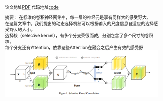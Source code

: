 论文地址[PDF](https://arxiv.org/pdf/1903.06586.pdf)
代码地址[code](https://github.com/implus/SKNet)

摘要：
在标准的卷积神经网络中，每一层的神经元是享有同样大的感受野大。  
在这篇文章中，我们提出的动态选择机制可以根据输入的尺度信息自适应的选择感受野大的大小。  
选择核（selective kernel），有多个分支荣很而成，分别包含了多个尺寸的卷积核。  
每个分支还有Attention，依靠这些Attention在融合之后产生有效的感受野  
![selective kernel](https://github.com/sunshinee24/Paper/blob/master/CVPR%202019/images/SelecitveKernel.png)
